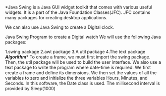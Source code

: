 *Java Swing is a Java GUI widget toolkit that comes with various useful widgets. It is a part of the Java Foundation Classes(JFC). JFC contains many packages for creating desktop applications.

We can also use Java Swing to create a Digital clock.

Java Swing Program to create a Digital watch
We will use the following Java packages:

1.swing package
2.awt package
3.A util package
4.The text package
***********Algorithm************
To create a frame, we must first import the swing package. 
Then, the util package will be used to build the user interface. 
We also use a text package to write the program where date-time is required.
We first create a frame and define its dimensions. 
We then set the values of all the variables to zero and initialize the three variables Hours, Minutes, and Seconds.
In this software, the Date class is used. 
The millisecond interval is provided by Sleep(1000)